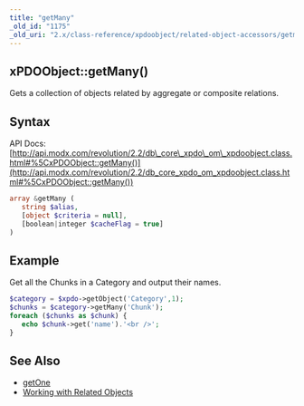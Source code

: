 ```yaml
---
title: "getMany"
_old_id: "1175"
_old_uri: "2.x/class-reference/xpdoobject/related-object-accessors/getmany"
---
```


## xPDOObject::getMany()

Gets a collection of objects related by aggregate or composite relations.

## Syntax

API Docs: [http://api.modx.com/revolution/2.2/db\_core\_xpdo\_om\_xpdoobject.class.html#%5CxPDOObject::getMany()](http://api.modx.com/revolution/2.2/db_core_xpdo_om_xpdoobject.class.html#%5CxPDOObject::getMany())

``` php 
array &getMany (
   string $alias,
   [object $criteria = null],
   [boolean|integer $cacheFlag = true]
)
```

## Example

Get all the Chunks in a Category and output their names.

``` php 
$category = $xpdo->getObject('Category',1);
$chunks = $category->getMany('Chunk');
foreach ($chunks as $chunk) {
   echo $chunk->get('name').'<br />';
}
```

## See Also

- [getOne](/xpdo/2.x/class-reference/xpdoobject/related-object-accessors/getone "getOne")
- [Working with Related Objects](/xpdo/2.x/getting-started/using-your-xpdo-model/working-with-related-objects "Working with Related Objects")